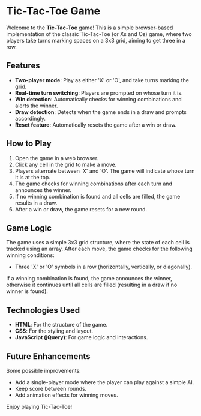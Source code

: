 # Tic-Tac-Toe Game

Welcome to the **Tic-Tac-Toe** game! This is a simple browser-based implementation of the classic Tic-Tac-Toe (or Xs and Os) game, where two players take turns marking spaces on a 3x3 grid, aiming to get three in a row.

## Features
- **Two-player mode**: Play as either 'X' or 'O', and take turns marking the grid.
- **Real-time turn switching**: Players are prompted on whose turn it is.
- **Win detection**: Automatically checks for winning combinations and alerts the winner.
- **Draw detection**: Detects when the game ends in a draw and prompts accordingly.
- **Reset feature**: Automatically resets the game after a win or draw.

## How to Play
1. Open the game in a web browser.
2. Click any cell in the grid to make a move.
3. Players alternate between 'X' and 'O'. The game will indicate whose turn it is at the top.
4. The game checks for winning combinations after each turn and announces the winner.
5. If no winning combination is found and all cells are filled, the game results in a draw.
6. After a win or draw, the game resets for a new round.

## Game Logic
The game uses a simple 3x3 grid structure, where the state of each cell is tracked using an array. After each move, the game checks for the following winning conditions:
- Three 'X' or 'O' symbols in a row (horizontally, vertically, or diagonally).

If a winning combination is found, the game announces the winner, otherwise it continues until all cells are filled (resulting in a draw if no winner is found).

## Technologies Used
- **HTML**: For the structure of the game.
- **CSS**: For the styling and layout.
- **JavaScript (jQuery)**: For game logic and interactions.

## Future Enhancements
Some possible improvements:
- Add a single-player mode where the player can play against a simple AI.
- Keep score between rounds.
- Add animation effects for winning moves.

Enjoy playing Tic-Tac-Toe!
